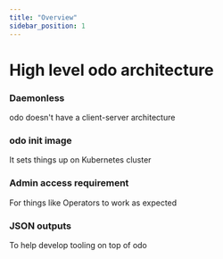 ```yaml
---
title: "Overview"
sidebar_position: 1
---
```


# High level odo architecture

### Daemonless 
odo doesn't have a client-server architecture

### odo init image
It sets things up on Kubernetes cluster

### Admin access requirement
For things like Operators to work as expected

### JSON outputs
To help develop tooling on top of odo